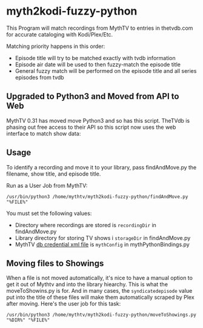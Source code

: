 # myth2kodi-fuzzy-python

This Program will match recordings from MythTV to entries in thetvdb.com for accurate cataloging with Kodi/Plex/Etc.

Matching priority happens in this order:
- Episode title will try to be matched exactly with tvdb information
- Episode air date will be used to then fuzzy-match the episode title
- General fuzzy match will be performed on the episode title and all series episodes from tvdb

## Upgraded to Python3 and Moved from API to Web ##

MythTV 0.31 has moved move Python3 and so has this script. TheTVdb is phasing out free access to their API so this script now uses the web interface to match show data:

## Usage

To identify a recording and move it to your library, pass findAndMove.py the filename, show title, and episode title.

Run as a User Job from MythTV:
```
/usr/bin/python3 /home/mythtv/myth2kodi-fuzzy-python/findAndMove.py "%FILE%"
```

You must set the following values:

- Directory where recordings are stored is `recordingDir` in findAndMove.py
- Library directory for storing TV shows i `storageDir` in findAndMove.py
- MythTV [db credential xml file](https://www.mythtv.org/wiki/Config.xml) is `mythConfig` in mythPythonBindings.py

## Moving files to Showings

When a file is not moved automatically, it's nice to have a manual option to get it out of Mythtv and into the library hiearchy. This is what the moveToShowins.py is for. And in many cases, the `syndicatedepisode` value put into the title of these files will make them automatically scraped by Plex after moving. Here's the user job for this task:

```
/usr/bin/python3 /home/mythtv/myth2kodi-fuzzy-python/moveToShowings.py "%DIR%" "%FILE%"
```
